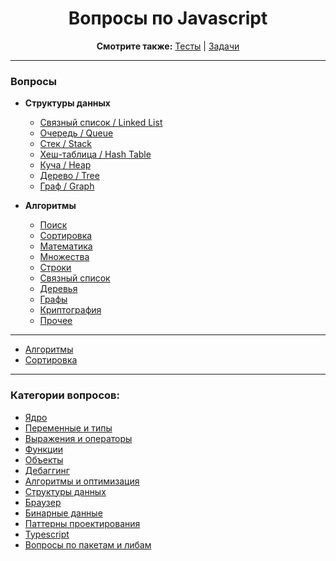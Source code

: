 <div align="center">

<h1>Вопросы по Javascript</h1>

<b>Смотрите также:</b>
<a href="https://github.com/dollaween/javascript-tests">Тесты</a> | <a href="https://github.com/dollaween/javascript-tasks">Задачи</a>

</div>

---

### Вопросы

* **Структуры данных**
  * [Связный список / Linked List]()
  * [Очередь / Queue]()
  * [Стек / Stack]()
  * [Хеш-таблица / Hash Table]()
  * [Куча / Heap]()
  * [Дерево / Tree]()
  * [Граф / Graph]()

* **Алгоритмы**
  * [Поиск]()
  * [Сортировка]()
  * [Математика]()
  * [Множества]()
  * [Строки]()
  * [Связный список]()
  * [Деревья]()
  * [Графы]()
  * [Криптография]()
  * [Прочее]()

---

* [Алгоритмы](./advanced/algorithms.md)
* [Сортировка](./advanced/sorting.md)

---

### Категории вопросов:
* [Ядро](./core.md)
* [Переменные и типы](./types.md)
* [Выражения и операторы](./operators.md)
* [Функции](./functions.md)
* [Объекты](./objects.md)
* [Дебаггинг](./debugging.md)
* [Алгоритмы и оптимизация](./optimization.md)
* [Структуры данных](./data-structures.md)
* [Браузер](./browser.md)
* [Бинарные данные](./binary.md)
* [Паттерны проектирования](./patterns.md)
* [Typescript](./typescript.md)
* [Вопросы по пакетам и либам](./packages.md)
